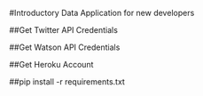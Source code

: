 #Introductory Data Application for new developers

##Get Twitter API Credentials

##Get Watson API Credentials

##Get Heroku Account

##pip install -r requirements.txt